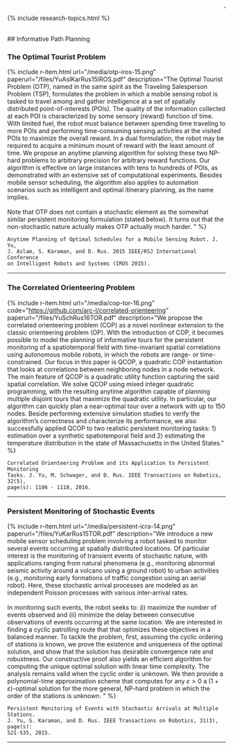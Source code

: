 <div style="text-align: right">
  <a href="https://scholar.google.com/citations?user=jkRa2LEAAAAJ&hl=en"><span style="color:blue">&nbsp;</span></a>
</div>

{% include research-topics.html %} 

<br />
## Informative Path Planning

### The Optimal Tourist Problem

{% include r-item.html 
   url="/media/otp-iros-15.png" 
   paperurl="/files/YuAslKarRus15IROS.pdf" 
   description="The Optimal Tourist Problem (OTP), named in the same spirit as the Traveling Salesperson Problem (TSP), formulates the problem in which a mobile sensing robot is tasked to travel among and gather intelligence at a set of spatially distributed point-of-interests (POIs). The quality of the information collected at each POI is characterized by some sensory (reward) function of time. With limited fuel, the robot must balance between spending time traveling to more POIs and performing time-consuming sensing activities at the visited POIs to maximize the overall reward. In a dual formulation, the robot may be required to acquire a minimum mount of reward with the least amount of time. We propose an anytime planning algorithm for solving these two NP-hard problems to arbitrary precision for arbitrary reward functions. Our algorithm is effective on large instances with tens to hundreds of POIs, as demonstrated with an extensive set of computational experiments. Besides mobile sensor scheduling, the algorithm also applies to automation scenarios such as intelligent and optimal itinerary planning, as the name implies. <br /><br />
Note that OTP does not contain a stochastic element as the somewhat similar persistent monitoring formulation (stated below). It turns out that the non-stochastic nature actually makes OTP actually much harder. 
" %}

```
Anytime Planning of Optimal Schedules for a Mobile Sensing Robot. J. Yu, 
J. Aslam, S. Karaman, and D. Rus. 2015 IEEE/RSJ International Conference 
on Intelligent Robots and Systems (IROS 2015).
```

<hr />

### The Correlated Orienteering Problem

{% include r-item.html 
   url="/media/cop-tor-16.png" 
   code="https://github.com/arc-l/correlated-orienteering" 
   paperurl="/files/YuSchRus16TOR.pdf" 
   description="We propose the correlated orienteering problem (COP) as a novel nonlinear extension to the classic orienteering problem (OP). With the introduction of COP, it becomes possible to model the planning of informative tours for the persistent monitoring of a spatiotemporal field with time-invariant spatial correlations using autonomous mobile robots, in which the robots are range- or time-constrained. Our focus in this paper is QCOP, a quadratic COP instantiation that looks at correlations between neighboring nodes in a node network. The main feature of QCOP is a quadratic utility function capturing the said spatial correlation. We solve QCOP using mixed integer quadratic programming, with the resulting anytime algorithm capable of planning multiple disjoint tours that maximize the quadratic utility. In particular, our algorithm can quickly plan a near-optimal tour over a network with up to 150 nodes. Beside performing extensive simulation studies to verify the algorithm’s correctness and characterize its performance, we also successfully applied QCOP to two realistic persistent monitoring tasks: 1) estimation over a synthetic spatiotemporal field and 2) estimating the temperature distribution in the state of Massachusetts in the United States." %}

```
Correlated Orienteering Problem and its Application to Persistent Monitoring 
Tasks. J. Yu, M. Schwager, and D. Rus. IEEE Transactions on Robotics, 32(5), 
page(s): 1106 - 1118, 2016.
```

<hr />

### Persistent Monitoring of Stochastic Events

{% include r-item.html 
   url="/media/persistent-icra-14.png" 
   paperurl="/files/YuKarRus15TOR.pdf" 
   description="We introduce a new mobile sensor scheduling problem involving a robot tasked to monitor several events occurring at spatially distributed locations. Of particular interest is the monitoring of transient events of stochastic nature, with applications ranging from natural phenomena (e.g., monitoring abnormal seismic activity around a volcano using a ground robot) to urban activities (e.g., monitoring early formations of traffic congestion using an aerial robot). Here, these stochastic arrival processes are modeled as an independent Poisson processes with various inter-arrival rates. <br/><br />
In monitoring such events, the robot seeks to: (i) maximize the number of events observed and (ii) minimize the delay between consecutive observations of events occurring at the same location. We are interested in finding a cyclic patrolling route that that optimizes these objectives in a balanced manner. To tackle the problem, first, assuming the cyclic ordering of stations is known, we prove the existence and uniqueness of the optimal solution, and show that the solution has desirable convergence rate and robustness. Our constructive proof also yields an efficient algorithm for computing the unique optimal solution with linear time complexity. The analysis remains valid when the cyclic order is unknown. We then provide a polynomial-time approximation scheme that computes for any $\varepsilon > 0$ a $(1+\varepsilon)$-optimal solution for the more general, NP-hard problem in which the order of the stations is unknown. " %}

```
Persistent Monitoring of Events with Stochastic Arrivals at Multiple Stations. 
J. Yu, S. Karaman, and D. Rus. IEEE Transactions on Robotics, 31(3), page(s): 
521-535, 2015.
```

<hr />
